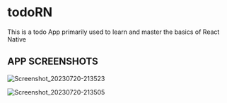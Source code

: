 # todoRN
This is a todo App primarily used to learn and master the basics of React Native

## APP SCREENSHOTS
![Screenshot_20230720-213523](https://github.com/keneNwobodo/todoRN/assets/61006010/9274bfaa-a527-4e0e-9651-8ae1e9208763)

![Screenshot_20230720-213505](https://github.com/keneNwobodo/todoRN/assets/61006010/f85beed0-83ff-4932-afa6-efed884e3036)


